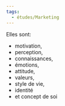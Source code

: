 ```yaml
---
tags:
  - études/Marketing
---
```

Elles sont: 
- motivation, 
- perception, 
- connaissances, 
- émotions, 
- attitude,
- valeurs, 
- style de vie,
- identité 
- et concept de soi